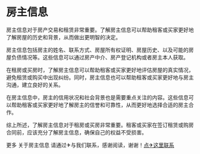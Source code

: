 # 房主信息

房主信息对于房产交易和租赁非常重要。了解房主信息可以帮助租客或买家更好地了解房屋的历史和背景，从而做出更明智的决定。

房主信息包括房主的姓名、联系方式、房屋所有权证明、房屋历史、以及可能的房屋负债情况等。这些信息可以通过房产中介、房产登记机构或者房主本人获取。

在租房或买房时，了解房主信息可以帮助租客或买家更好地评估房屋的真实情况，避免租赁或购买中出现纠纷。同时，房主信息也可以帮助租客或买家更好地与房主沟通，建立良好的关系。

在房主信息中，房主的信用状况和社会背景也是需要重点关注的内容。这些信息可以帮助租客或买家更好地了解房主的信誉和可靠性，从而更好地选择合适的房主合作。

综上所述，了解房主信息对于租房或买房非常重要。租客或买家在签订租赁或购房合同前，应该充分了解房主信息，确保自己的权益不受损害。

更多 关于房主信息 请通过✈与我们联系，感谢阅读，谢谢！[点✈这里联系](https://a.k02.cc)